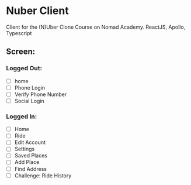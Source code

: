 # Nuber Client

Client for the (N)Uber Clone Course on Nomad Academy. ReactJS, Apollo, Typescript

## Screen:

### Logged Out:

- [ ] home
- [ ] Phone Login
- [ ] Verify Phone Number
- [ ] Social Login

### Logged In:

- [ ] Home
- [ ] Ride
- [ ] Edit Account
- [ ] Settings
- [ ] Saved Places
- [ ] Add Place
- [ ] Find Address
- [ ] Challenge: Ride History
